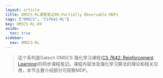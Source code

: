 ```yaml
---
layout: article
title: OMSCS-RL课程笔记09-Partially Observable MDPs
tags: ["OMSCS", "CS7642-RL"]
key: OMSCS-RL-09
aside:
  toc: true
sidebar:
  nav: OMSCS-RL
---
```


> 这个系列是Gatech OMSCS 强化学习课程([CS 7642: Reinforcement Learning](https://omscs.gatech.edu/cs-7642-reinforcement-learning))的同步课程笔记。课程内容涉及强化学习算法的理论和相关应用，本节主要介绍部分可观察MDP。
<!--more-->